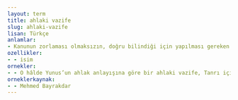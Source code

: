 ```yaml
---
layout: term
title: ahlaki vazife
slug: ahlaki-vazife
lisan: Türkçe
anlamlar:
- Kanunun zorlaması olmaksızın, doğru bilindiği için yapılması gereken işler
ozellikler:
- - isim
ornekler:
- - O hâlde Yunus’un ahlak anlayışına göre bir ahlaki vazife, Tanrı için yapılmasa bile ahlakidir ve kendi başına bir değeri vardır.
orneklerkaynak:
- - Mehmed Bayrakdar
---
```

